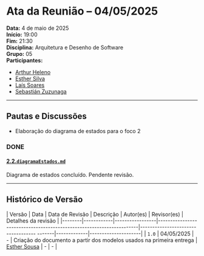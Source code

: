 # Ata da Reunião – 04/05/2025

**Data:** 4 de maio de 2025<br>
**Início:** 19:00<br> 
**Fim:** 21:30<br>
**Disciplina:** Arquitetura e Desenho de Software  
**Grupo:** 05  
**Participantes:**
- [Arthur Heleno](https://github.com/arthur-heleno)
- [Esther Silva](https://github.com/esthersousa)
- [Laís Soares](https://github.com/Laisczt)
- [Sebastián Zuzunaga](https://github.com/sebazac332)

---

## Pautas e Discussões

- Elaboração do diagrama de estados para o foco 2

### DONE

#### [2.2.`diagramaEstados.md`](/Modelagem/2.2.ModelagemDinamica/diagramaEstados.md)

Diagrama de estados concluído. Pendente revisão.

---

## Histórico de Versão

| Versão | Data       | Data de Revisão | Descrição                                                            | Autor(es)                                 | Revisor(es) | Detalhes da revisão |
|--------|------------|-----------------|----------------------------------------------------------------------|----------------------------------- -------|-------------|---------------------|
| `1.0`  | 04/05/2025 |        -        | Criação do documento a partir dos modelos usados na primeira entrega | [Esther Sousa](https://github.com/EstherSousaa) | - | - |
